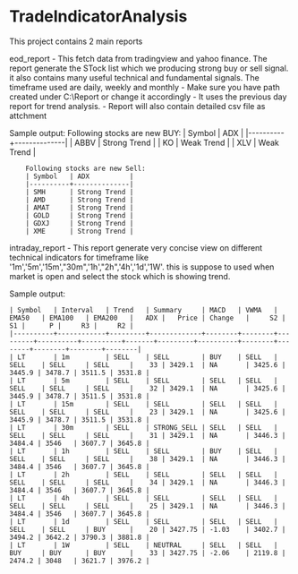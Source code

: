 # TradeIndicatorAnalysis

This project contains 2 main reports

eod_report - This fetch data from tradingview and yahoo finance. The report generate the STock list which we producing strong buy or sell signal. it also contains many useful technical and fundamental signals. The timeframe used are daily, weekly and monthly
    - Make sure you have path created under C:\Report or change it accordingly
    - It uses the previous day report for trend analysis.
    - Report will also contain detailed csv file as attchment

Sample output:
        Following stocks are new BUY:
        | Symbol   | ADX          |
        |----------+--------------|
        | ABBV     | Strong Trend |
        | KO       | Weak Trend   |
        | XLV      | Weak Trend   |

        Following stocks are new Sell:
        | Symbol   | ADX          |
        |----------+--------------|
        | SMH      | Strong Trend |
        | AMD      | Strong Trend |
        | AMAT     | Strong Trend |
        | GOLD     | Strong Trend |
        | GDXJ     | Strong Trend |
        | XME      | Strong Trend |

intraday_report - This report generate very concise view on different technical indicators for timeframe like '1m','5m','15m',"30m",'1h',"2h",'4h','1d','1W'. this is suppose to used when market is open and select the stock which is showing trend.

Sample output:

    | Symbol   | Interval   | Trend   | Summary     | MACD   | VWMA   | EMA50   | EMA100   | EMA200   |   ADX |   Price | Change   |     S2 |     S1 |      P |     R3 |     R2 |
    |----------+------------+---------+-------------+--------+--------+---------+----------+----------+-------+---------+----------+--------+--------+--------+--------+--------|
    | LT       | 1m         | SELL    | SELL        | BUY    | SELL   | SELL    | SELL     | SELL     |    33 | 3429.1  | NA       | 3425.6 | 3445.9 | 3478.7 | 3511.5 | 3531.8 |
    | LT       | 5m         | SELL    | SELL        | SELL   | SELL   | SELL    | SELL     | SELL     |    32 | 3429.1  | NA       | 3425.6 | 3445.9 | 3478.7 | 3511.5 | 3531.8 |
    | LT       | 15m        | SELL    | SELL        | SELL   | SELL   | SELL    | SELL     | SELL     |    23 | 3429.1  | NA       | 3425.6 | 3445.9 | 3478.7 | 3511.5 | 3531.8 |
    | LT       | 30m        | SELL    | STRONG_SELL | SELL   | SELL   | SELL    | SELL     | SELL     |    31 | 3429.1  | NA       | 3446.3 | 3484.4 | 3546   | 3607.7 | 3645.8 |
    | LT       | 1h         | SELL    | SELL        | BUY    | SELL   | SELL    | SELL     | SELL     |    38 | 3429.1  | NA       | 3446.3 | 3484.4 | 3546   | 3607.7 | 3645.8 |
    | LT       | 2h         | SELL    | SELL        | SELL   | SELL   | SELL    | SELL     | SELL     |    34 | 3429.1  | NA       | 3446.3 | 3484.4 | 3546   | 3607.7 | 3645.8 |
    | LT       | 4h         | SELL    | SELL        | SELL   | SELL   | SELL    | SELL     | SELL     |    25 | 3429.1  | NA       | 3446.3 | 3484.4 | 3546   | 3607.7 | 3645.8 |
    | LT       | 1d         | SELL    | SELL        | SELL   | SELL   | SELL    | SELL     | BUY      |    20 | 3427.75 | -1.03    | 3402.7 | 3494.2 | 3642.2 | 3790.3 | 3881.8 |
    | LT       | 1W         | SELL    | NEUTRAL     | SELL   | SELL   | BUY     | BUY      | BUY      |    33 | 3427.75 | -2.06    | 2119.8 | 2474.2 | 3048   | 3621.7 | 3976.2 |
    
